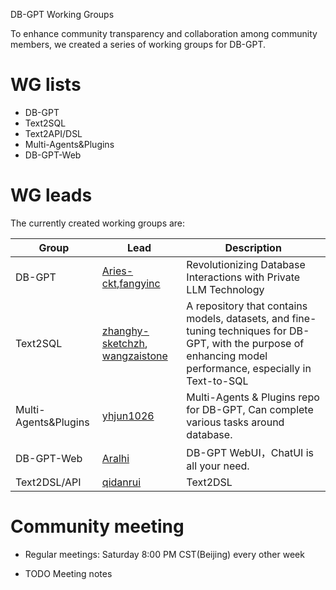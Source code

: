 DB-GPT Working Groups

To enhance community transparency and collaboration among community members, we created a series of working groups for DB-GPT.

# WG lists
- DB-GPT
- Text2SQL
- Text2API/DSL
- Multi-Agents&Plugins
- DB-GPT-Web

# WG leads
The currently created working groups are:

| Group | Lead                                          | Description                                                  |
| ----- | --------------------------------------------- | ------------------------------------------------------------ |
| DB-GPT | [Aries-ckt](https://github.com/Aries-ckt),[fangyinc](https://github.com/fangyinc)    | Revolutionizing Database Interactions with Private LLM Technology  | 
| Text2SQL | [zhanghy-sketchzh](https://github.com/zhanghy-sketchzh), [wangzaistone](https://github.com/wangzaistone)     |  A repository that contains models, datasets, and fine-tuning techniques for DB-GPT, with the purpose of enhancing model performance, especially in Text-to-SQL
| Multi-Agents&Plugins | [yhjun1026](https://github.com/yhjun1026)| Multi-Agents & Plugins repo for DB-GPT, Can complete various tasks around database.
| DB-GPT-Web | [Aralhi](https://github.com/Aralhi)   | DB-GPT WebUI，ChatUI is all your need.|
| Text2DSL/API | [qidanrui](https://github.com/qidanrui)   | Text2DSL 

# Community meeting
- Regular meetings: Saturday 8:00 PM CST(Beijing) every other week

- TODO Meeting notes